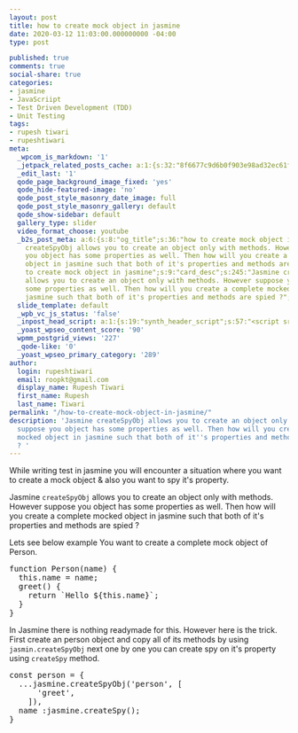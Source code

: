 ```yaml
---
layout: post
title: how to create mock object in jasmine
date: 2020-03-12 11:03:00.000000000 -04:00
type: post

published: true
comments: true
social-share: true
categories:
- jasmine
- JavaScriipt
- Test Driven Development (TDD)
- Unit Testing
tags:
- rupesh tiwari
- rupeshtiwari
meta:
  _wpcom_is_markdown: '1'
  _jetpack_related_posts_cache: a:1:{s:32:"8f6677c9d6b0f903e98ad32ec61f8deb";a:2:{s:7:"expires";i:1611832742;s:7:"payload";a:3:{i:0;a:1:{s:2:"id";i:295;}i:1;a:1:{s:2:"id";i:118;}i:2;a:1:{s:2:"id";i:1163;}}}}
  _edit_last: '1'
  qode_page_background_image_fixed: 'yes'
  qode_hide-featured-image: 'no'
  qode_post_style_masonry_date_image: full
  qode_post_style_masonry_gallery: default
  qode_show-sidebar: default
  gallery_type: slider
  video_format_choose: youtube
  _b2s_post_meta: a:6:{s:8:"og_title";s:36:"how to create mock object in jasmine";s:7:"og_desc";s:245:"Jasmine
    createSpyObj allows you to create an object only with methods. However suppose
    you object has some properties as well. Then how will you create a complete mocked
    object in jasmine such that both of it's properties and methods are spied ?";s:8:"og_image";s:0:"";s:10:"card_title";s:36:"how
    to create mock object in jasmine";s:9:"card_desc";s:245:"Jasmine createSpyObj
    allows you to create an object only with methods. However suppose you object has
    some properties as well. Then how will you create a complete mocked object in
    jasmine such that both of it's properties and methods are spied ?";s:10:"card_image";s:0:"";}
  slide_template: default
  _wpb_vc_js_status: 'false'
  _inpost_head_script: a:1:{s:19:"synth_header_script";s:57:"<script src="https://gumroad.com/js/gumroad.js"></script>";}
  _yoast_wpseo_content_score: '90'
  wpmm_postgrid_views: '227'
  _qode-like: '0'
  _yoast_wpseo_primary_category: '289'
author:
  login: rupeshtiwari
  email: roopkt@gmail.com
  display_name: Rupesh Tiwari
  first_name: Rupesh
  last_name: Tiwari
permalink: "/how-to-create-mock-object-in-jasmine/"
description: 'Jasmine createSpyObj allows you to create an object only with methods. However
  suppose you object has some properties as well. Then how will you create a complete
  mocked object in jasmine such that both of it''s properties and methods are spied
  ? '
---
```

<p><!-- wp:paragraph --></p>
<p>While writing test in jasmine you will encounter a situation where you want to create a mock object &amp; also you want to spy it's property. </p>
<p><!-- /wp:paragraph --></p>
<p><!-- wp:paragraph --></p>
<p>Jasmine <code>createSpyObj</code> allows you to create an object only with methods. However suppose you object has some properties as well. Then how will you create a complete mocked object in jasmine such that both of it's properties and methods are spied ? </p>
<p><!-- /wp:paragraph --></p>
<p><!-- wp:block {"ref":3197} /--></p>
<p><!-- wp:paragraph --></p>
<p>Lets see below example You want to create a complete mock object of Person. </p>
<p><!-- /wp:paragraph --></p>
<p><!-- wp:enlighter/codeblock {"language":"js"} --></p>
<pre class="EnlighterJSRAW" data-enlighter-language="js" data-enlighter-theme="" data-enlighter-highlight="" data-enlighter-linenumbers="" data-enlighter-lineoffset="" data-enlighter-title="" data-enlighter-group="">function Person(name) {
  this.name = name;
  greet() {
    return `Hello ${this.name}`;
  }
}</pre>
<p><!-- /wp:enlighter/codeblock --></p>
<p><!-- wp:paragraph --></p>
<p>In Jasmine there is nothing readymade for this. However here is the trick. First create an person object and copy all of its methods by using <code>jasmin.createSpyObj</code> next one by one you can create spy on it's property using <code>createSpy</code> method. </p>
<p><!-- /wp:paragraph --></p>
<p><!-- wp:enlighter/codeblock {"language":"js"} --></p>
<pre class="EnlighterJSRAW" data-enlighter-language="js" data-enlighter-theme="" data-enlighter-highlight="" data-enlighter-linenumbers="" data-enlighter-lineoffset="" data-enlighter-title="" data-enlighter-group="">const person = {
  ...jasmine.createSpyObj('person', [
      'greet',
    ]),
  name :jasmine.createSpy();
}</pre>
<p><!-- /wp:enlighter/codeblock --></p>
